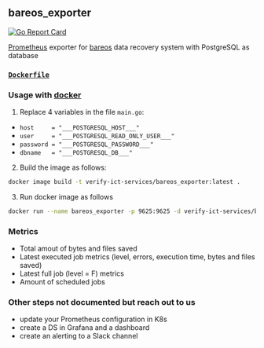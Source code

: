 ## bareos_exporter
[![Go Report Card](https://goreportcard.com/badge/github.com/vierbergenlars/bareos_exporter)](https://goreportcard.com/report/github.com/vierbergenlars/bareos_exporter)

[Prometheus](https://github.com/prometheus) exporter for [bareos](https://github.com/bareos) data recovery system with PostgreSQL as database

### [`Dockerfile`](./Dockerfile)

### Usage with [docker](https://hub.docker.com/r/vierbergenlnars/bareos_exporter)
1. Replace 4 variables in the file `main.go`:
- `host     = "___POSTGRESQL_HOST___"`
- `user     = "___POSTGRESQL_READ_ONLY_USER___"`
- `password = "___POSTGRESQL_PASSWORD___"`
- `dbname   = "___POSTGRESQL_DB___"`
2. Build the image as follows:
```bash
docker image build -t verify-ict-services/bareos_exporter:latest .
```
3. Run docker image as follows
```bash
docker run --name bareos_exporter -p 9625:9625 -d verify-ict-services/bareos_exporter:latest
```
### Metrics

- Total amout of bytes and files saved
- Latest executed job metrics (level, errors, execution time, bytes and files saved)
- Latest full job (level = F) metrics
- Amount of scheduled jobs

### Other steps not documented but reach out to us

- update your Prometheus configuration in K8s
- create a DS in Grafana and a dashboard
- create an alerting to a Slack channel
